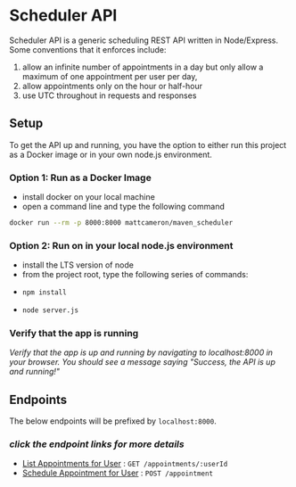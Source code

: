 # Scheduler API

Scheduler API is a generic scheduling REST API written in Node/Express. Some conventions that it enforces include:

1. allow an infinite number of appointments in a day but only allow a maximum of one appointment per user per day,
2. allow appointments only on the hour or half-hour
3. use UTC throughout in requests and responses

## Setup

To get the API up and running, you have the option to either run this project as a Docker image or in your own node.js environment.

### Option 1: Run as a Docker Image

- install docker on your local machine
- open a command line and type the following command

```bash
docker run --rm -p 8000:8000 mattcameron/maven_scheduler
```

### Option 2: Run on in your local node.js environment

- install the LTS version of node
- from the project root, type the following series of commands:
- ```bash
  npm install
  ```
- ```bash
  node server.js
  ```

### Verify that the app is running

_Verify that the app is up and running by navigating to localhost:8000 in your browser. You should see a message saying "Success, the API is up and running!"_

## Endpoints

The below endpoints will be prefixed by `localhost:8000`.

### _click the endpoint links for more details_

- [List Appointments for User](docs/get_endpoint.md) : `GET /appointments/:userId`
- [Schedule Appointment for User](docs/post_endpoint.md) : `POST /appointment`
